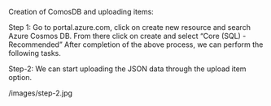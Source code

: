 Creation of ComosDB and uploading items:

Step 1: Go to portal.azure.com, click on create new resource and search Azure Cosmos DB. From there click on create and select “Core (SQL) - Recommended”
After completion of the above process, we can perform the following tasks.

Step-2: We can start uploading the JSON data through the upload item option.

/images/step-2.jpg

